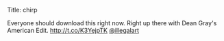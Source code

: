 Title: chirp

Everyone should download this right now. Right up there with Dean Gray's American Edit. <a href="http://t.co/K3YejpTK">http://t.co/K3YejpTK</a> <a href="http://twitter.com/illegalart">@illegalart</a>
